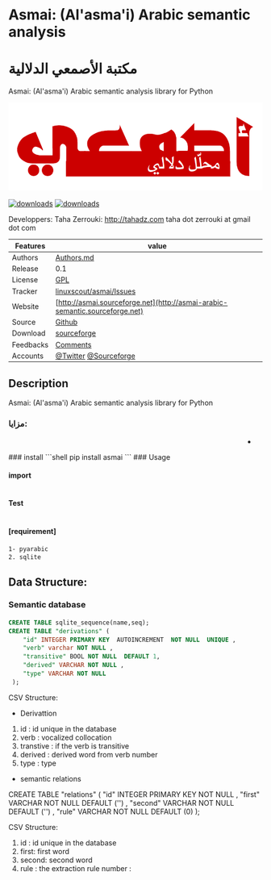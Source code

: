 # Asmai: (Al'asma'i) Arabic semantic analysis 
# مكتبة الأصمعي الدلالية


Asmai: (Al'asma'i) Arabic semantic analysis library for Python

![asmai logo](doc/asmai_header.png  "asmai logo")

[![downloads]( https://img.shields.io/sourceforge/dt/asmai.svg)](http://sourceforge.org/projects/asmai)
[![downloads]( https://img.shields.io/sourceforge/dm/asmai.svg)](http://sourceforge.org/projects/asmai)


  Developpers:  Taha Zerrouki: http://tahadz.com
    taha dot zerrouki at gmail dot com

  
Features |   value
---------|---------------------------------------------------------------------------------
Authors  | [Authors.md](https://github.com/linuxscout/asmai-arabic-semantic/master/AUTHORS.md)
Release  | 0.1
License  |[GPL](https://github.com/linuxscout/asmai-arabic-semantic/master/LICENSE)
Tracker  |[linuxscout/asmai/Issues](https://github.com/linuxscout/asmai-arabic-semantic/issues)
Website  |[http://asmai.sourceforge.net](http://asmai-arabic-semantic.sourceforge.net)
Source  |[Github](http://github.com/linuxscout/asmai-arabic-semantic)
Download  |[sourceforge](http://asmai.sourceforge.net)
Feedbacks  |[Comments](https://github.com/linuxscout/asmai-arabic-semantic/)
Accounts  |[@Twitter](https://twitter.com/linuxscout)  [@Sourceforge](http://sourceforge.net/projects/asmai/)

## Description

Asmai: (Al'asma'i) Arabic semantic analysis library for Python



###  مزايا:
<div dir="rtl">

- 

</div>
### install
```shell
pip install asmai
```
### Usage

#### import
```python

```
#### Test 
```python

```
#### [requirement]
  
    1- pyarabic 
    2. sqlite


## Data Structure:

### Semantic database
```sql
CREATE TABLE sqlite_sequence(name,seq);
CREATE TABLE "derivations" (
    "id" INTEGER PRIMARY KEY  AUTOINCREMENT  NOT NULL  UNIQUE ,
    "verb" varchar NOT NULL ,
    "transitive" BOOL NOT NULL  DEFAULT 1,
    "derived" VARCHAR NOT NULL ,
    "type" VARCHAR NOT NULL 
 );

```

CSV Structure:

 * Derivattion
1.   id             : id unique in the database
2.  verb    : vocalized collocation
3.  transtive : if the verb is transitive
4.  derived         :  derived word from verb number
5.  type    : type 

* semantic relations

CREATE TABLE "relations" (
    "id" INTEGER PRIMARY KEY  NOT NULL ,
    "first" VARCHAR NOT NULL  DEFAULT ('') ,
    "second" VARCHAR NOT NULL  DEFAULT ('') ,
    "rule" VARCHAR NOT NULL  DEFAULT (0) 
 );
 
 
CSV Structure:

1.   id             : id unique in the database
2. first: first word
3. second: second word
4.  rule        : the extraction rule number
        : 

